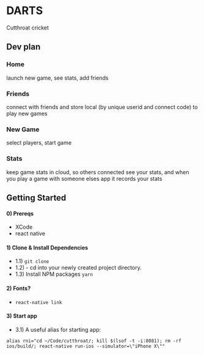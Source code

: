 DARTS
========

Cutthroat cricket

## Dev plan

### Home 
launch new game, see stats, add friends

### Friends
connect with friends and store local (by unique userid and connect code) to play new games

### New Game
select players, start game

### Stats
keep game stats in cloud, so others connected see your stats, and when you play a game with someone elses app it records your stats


## Getting Started

> 

#### 0) Prereqs

- XCode
- react native


#### 1) Clone & Install Dependencies

- 1.1) `git clone`
- 1.2) - cd into your newly created project directory.
- 1.3) Install NPM packages `yarn`

#### 2) Fonts?

- `react-native link`

#### 3) Start app

- 3.1) A useful alias for starting app:

```alias rni="cd ~/Code/cutthroat/; kill $(lsof -t -i:8081); rm -rf ios/build/; react-native run-ios --simulator=\"iPhone X\""```